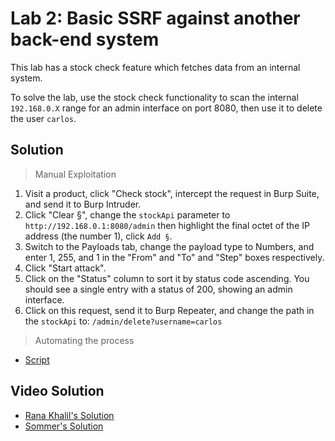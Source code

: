 # Lab 2: Basic SSRF against another back-end system
This lab has a stock check feature which fetches data from an internal system.

To solve the lab, use the stock check functionality to scan the internal `192.168.0.X` range for an admin interface on port 8080, then use it to delete the user `carlos`.

## Solution
> Manual Exploitation
1. Visit a product, click "Check stock", intercept the request in Burp Suite, and send it to Burp Intruder.
2. Click "Clear §", change the `stockApi` parameter to `http://192.168.0.1:8080/admin` then highlight the final octet of the IP address (the number 1), click `Add §`.
3. Switch to the Payloads tab, change the payload type to Numbers, and enter 1, 255, and 1 in the "From" and "To" and "Step" boxes respectively.
4. Click "Start attack".
5. Click on the "Status" column to sort it by status code ascending. You should see a single entry with a status of 200, showing an admin interface.
6. Click on this request, send it to Burp Repeater, and change the path in the `stockApi` to: `/admin/delete?username=carlos`

> Automating the process
- [Script](https://github.com/darshannn10/PortSwiggers-Web-Sec-Academy/blob/main/Server-Side%20Request%20Forgery/lab-02/lab-02-script.py)

## Video Solution
- [Rana Khalil's Solution](https://youtu.be/t4Hrq7TCTPU)
- [Sommer's Solution](https://www.youtube.com/watch?v=Y26I3blLTdk)
